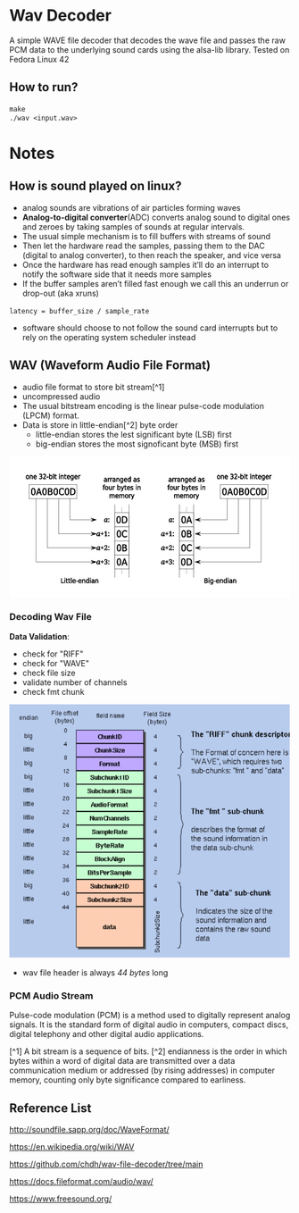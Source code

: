 # Wav Decoder

A simple WAVE file decoder that decodes the wave file and passes the raw PCM data to the underlying sound cards using the alsa-lib library.
Tested on Fedora Linux 42

## How to run?

```shell
make
./wav <input.wav>
```

# Notes
## How is sound played on linux?

- analog sounds are vibrations of air particles forming waves
- **Analog-to-digital converter**(ADC) converts analog sound to digital ones and zeroes by taking samples of sounds at regular intervals.
- The usual simple mechanism is to fill buffers with streams of sound
- Then let the hardware read the samples, passing them to the DAC (digital to analog converter), to then reach the speaker, and vice versa
- Once the hardware has read enough samples it’ll do an interrupt to notify the software side that it needs more samples
- If the buffer samples aren’t filled fast enough we call this an underrun or drop-out (aka xruns)

`latency = buffer_size / sample_rate`

- software should choose to not follow the sound card interrupts but to rely on the operating system scheduler instead

## WAV (Waveform Audio File Format)

- audio file format to store bit stream[^1]
- uncompressed audio
- The usual bitstream encoding is the linear pulse-code modulation (LPCM) format.
- Data is store in little-endian[^2] byte order
    - little-endian stores the lest significant byte (LSB) first
    - big-endian stores the most signoficant byte (MSB) first

<img src="./img/32bit-Endianess.png" alt="Diagram demostrating big- vs little-endianness">

### Decoding Wav File

**Data Validation**:

- check for "RIFF"
- check for "WAVE"
- check file size
- validate number of channels
- check fmt chunk

<img src="./img/wav_header.png" alt="Image of the WAV file format header">

- wav file header is always *44 bytes* long

### PCM Audio Stream

Pulse-code modulation (PCM) is a method used to digitally represent analog signals. It is the standard form of digital audio in computers, compact discs, digital telephony and other digital audio applications.

[^1] A bit stream is a sequence of bits.
[^2] endianness is the order in which bytes within a word of digital data are transmitted over a data communication medium or addressed (by rising addresses) in computer memory, counting only byte significance compared to earliness.


## Reference List
http://soundfile.sapp.org/doc/WaveFormat/

https://en.wikipedia.org/wiki/WAV

https://github.com/chdh/wav-file-decoder/tree/main

https://docs.fileformat.com/audio/wav/

https://www.freesound.org/
